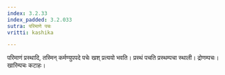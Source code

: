 ```yaml
---
index: 3.2.33
index_padded: 3.2.033
sutra: परिमाणे पचः
vritti: kashika

---
```

परिमाणं प्रस्थादि, तस्मिन् कर्मण्युपपदे पचेः खश् प्रत्ययो भवति। प्रस्थं पचति प्रस्थम्पचा स्थाली। द्रोणम्पचः। खारिम्पचः कटाहः।